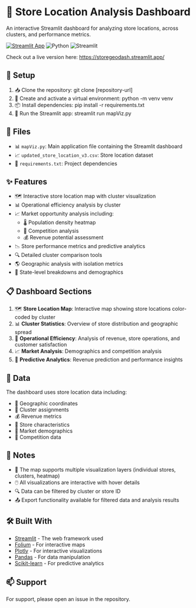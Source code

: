 # 🏪 Store Location Analysis Dashboard

An interactive Streamlit dashboard for analyzing store locations, across clusters, and performance metrics.

[![Streamlit App](https://static.streamlit.io/badges/streamlit_badge_black_white.svg)](https://storegeodash.streamlit.app/)
![Python](https://img.shields.io/badge/python-v3.8+-blue.svg)
![Streamlit](https://img.shields.io/badge/Streamlit-1.28+-red.svg)

Check out a live version here: https://storegeodash.streamlit.app/

## 🚀 Setup

1. 📥 Clone the repository: git clone [repository-url]
2. 🔧 Create and activate a virtual environment: python -m venv venv
3. 📦 Install dependencies: pip install -r requirements.txt
4. 📂 Run the Streamlit app: streamlit run mapViz.py


## 📁 Files
- 📊 `mapViz.py`: Main application file containing the Streamlit dashboard
- 📈 `updated_store_location_v3.csv`: Store location dataset
- 📝 `requirements.txt`: Project dependencies

## ✨ Features
- 🗺️ Interactive store location map with cluster visualization
- 📊 Operational efficiency analysis by cluster
- 📈 Market opportunity analysis including:
  - 🌡️ Population density heatmap
  - 🎯 Competition analysis
  - 💰 Revenue potential assessment
- 📉 Store performance metrics and predictive analytics
- 🔍 Detailed cluster comparison tools
- 🌎 Geographic analysis with isolation metrics
- 🏢 State-level breakdowns and demographics

## 📋 Dashboard Sections
1. 🗺️ **Store Location Map**: Interactive map showing store locations color-coded by cluster
2. 📊 **Cluster Statistics**: Overview of store distribution and geographic spread
3. 💼 **Operational Efficiency**: Analysis of revenue, store operations, and customer satisfaction
4. 📈 **Market Analysis**: Demographics and competition analysis
5. 🤖 **Predictive Analytics**: Revenue prediction and performance insights

## 💾 Data
The dashboard uses store location data including:
- 📍 Geographic coordinates
- 🎯 Cluster assignments
- 💰 Revenue metrics
- 🏪 Store characteristics
- 👥 Market demographics
- 🔄 Competition data

## 📝 Notes
- 🔄 The map supports multiple visualization layers (individual stores, clusters, heatmap)
- 🖱️ All visualizations are interactive with hover details
- 🔍 Data can be filtered by cluster or store ID
- 📤 Export functionality available for filtered data and analysis results

## 🛠️ Built With
- [Streamlit](https://streamlit.io/) - The web framework used
- [Folium](https://python-visualization.github.io/folium/) - For interactive maps
- [Plotly](https://plotly.com/) - For interactive visualizations
- [Pandas](https://pandas.pydata.org/) - For data manipulation
- [Scikit-learn](https://scikit-learn.org/) - For predictive analytics

## 📫 Support
For support, please open an issue in the repository.
